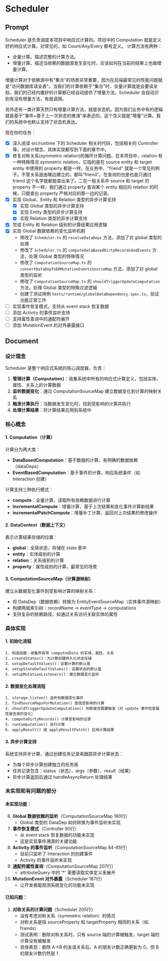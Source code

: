 # Scheduler
## Prompt

Scheduler 是负责调度本项目中响应式计算的。项目中的 Computation 就是定义好的响应式计算。对常见的，如 Count/Any/Every 都有定义。
计算方法有两种：
- 全量计算。描述完整的计算方法。
- 增量计算。描述当依赖的数据源发生变化时，应该如何在当前的结果上也做增量计算。

增量计算对于依赖源中有"集合"的场景非常重要，因为在后端最常见的性能问题就是"访问数据库读全表"。当我们的计算依赖于"集合"时，全量计算就是会要读全标。我们的已经内置好的计算都已经自动提供了增量方法。Scheduler 会自动识别有没有增量方法，有就调用。

另外还有一类计算天然只有增量计算方法，就是状态机。因为我们业务中有的逻辑就是基于"事件+基于上一次状态的推演"来表述的，这个含义就是"增量"计算。我们的系统中也默认支持了状态机表达。

现在你的任务：
- [x] 深入阅读 src/runtime 下的 Scheduler 相关的代码，包括相关的 Controller 等。对设计理念、具体实现都写到下面的章节中。
- [x] 修复对称关系(symmetric relation)的循环计算问题。在本项目中，relation 有一种特殊情况 symmetric relation，它指的是在 source entity 和 target entity 中使用的 property 都是一样。在业务中，"friend" 就是一个常见的例子。不管关系是由哪边建立的，都叫"friend"。在查询的也是也是只通过 friend 这个名字就都能查出来了。二在一般关系中 source 和 target 的 property 不一样，我们通过 property 查询某个 entity 相应的 relation 的时候，只能查出 property 严格对应的那一边的记录。
- [x] 实现 Global、Entity 和 Relation 类型的异步计算支持
  - [x] 实现 Global 类型的异步计算支持
  - [x] 实现 Entity 类型的异步计算支持
  - [x] 实现 Relation 类型的异步计算支持
- [x] 完成 Entity 和 Relation 级别的计算结果应用逻辑
- [x] 实现 Global 数据依赖的变化监听机制
  - 修改了 `Scheduler.ts` 的 `resolveDataDeps` 方法，添加了对 global 类型的处理
  - 修改了 `Scheduler.ts` 的 `computeDataBasedDirtyRecordsAndEvents` 方法，处理 Global 类型的特殊情况
  - 修改了 `ComputationSourceMap.ts` 的 `convertDataDepToERMutationEventsSourceMap` 方法，添加了对 global 类型的监听
  - 修改了 `ComputationSourceMap.ts` 的 `shouldTriggerUpdateComputation` 方法，处理 Global 类型的特殊过滤逻辑
  - 创建了测试用例 `tests/runtime/globalDataDependency.spec.ts`，验证功能正常工作
- [ ] 实现事件恢复模式，支持从 event stack 恢复数据
- [ ] 添加 Activity 的事件监听支持
- [ ] 支持属性查询中的通配符展开
- [ ] 添加 MutationEvent 的对外暴露接口

## Document

### 设计理念

Scheduler 是整个响应式系统的核心调度器，负责：
1. **管理计算（Computation）**：收集系统中所有的响应式计算定义，包括实体、属性、关系上的计算数据
2. **监听数据变化**：通过 ComputationSourceMap 建立数据变化到计算的映射关系
3. **触发计算执行**：当数据发生变化时，找到受影响的计算并执行
4. **处理计算结果**：将计算结果应用到系统中

### 核心概念

#### 1. Computation（计算）
计算分为两大类：
- **DataBasedComputation**：基于数据的计算，有明确的数据依赖（dataDeps）
- **EventBasedComputation**：基于事件的计算，响应系统事件（如 Interaction 创建）

计算支持三种执行模式：
- **compute**：全量计算，读取所有依赖数据进行计算
- **incrementalCompute**：增量计算，基于上次结果和变化事件计算新结果
- **incrementalPatchCompute**：增量补丁计算，返回对上次结果的修改操作

#### 2. DataContext（数据上下文）
表示计算结果存储的位置：
- **global**：全局状态，存储在 state 表中
- **entity**：实体级别的计算
- **relation**：关系级别的计算  
- **property**：属性级别的计算，最常见的场景

#### 3. ComputationSourceMap（计算源映射）
建立从数据变化事件到受影响计算的映射关系：
- 将 DataDep（数据依赖）转换为 EntityEventSourceMap（实体事件源映射）
- 构建两层索引树：recordName -> eventType -> computations
- 支持复杂的依赖路径，如通过关系访问关联实体的属性

### 具体实现

#### 1. 初始化流程
```
1. 构造函数：收集所有带 computedData 的实体、属性、关系
2. createStates()：为计算创建持久化状态存储
3. setupDefaultValues()：设置计算的默认值
4. setupStateDefaultValues()：设置状态的默认值
5. setupMutationListeners()：建立数据变化监听
```

#### 2. 数据变化处理流程
```
1. storage.listen() 监听到数据变化事件
2. findSourceMapsForMutation() 查找受影响的计算
3. shouldTriggerUpdateComputation() 判断是否需要触发（对 update 事件检查属性是否真的变化）
4. computeDirtyRecords() 计算受影响的记录
5. runComputation() 执行计算
6. applyResult() 或 applyResultPatch() 应用计算结果
```

#### 3. 异步计算支持
系统支持异步计算，通过创建任务记录来跟踪异步计算状态：
- 为每个异步计算创建独立的任务表
- 任务记录包含：status（状态）、args（参数）、result（结果）
- 异步计算返回后通过 handleAsyncReturn 处理结果

### 未实现和有问题的部分

#### 未实现功能：
6. **Global 数据依赖的监听**（ComputationSourceMap 190行）
   - Global 类型的 DataDep 如何转换为事件监听未实现
4. **事件恢复模式**（Controller 90行）
   - 从 event stack 恢复数据的功能未实现
   - 这是实现事件溯源的关键功能
5. **Activity 的事件监听**（ComputationSourceMap 84-85行）
   - 目前只监听了 Interaction 的创建事件
   - Activity 的事件监听未实现
7. **通配符属性查询**（ComputationSourceMap 207行）
   - attributeQuery 中的 '*' 需要读取实体定义来展开
8. **MutationEvent 对外暴露**（Scheduler 187行）
   - 让开发者能观测系统变化的功能未实现

#### 已知问题：
1. **对称关系的计算问题**（Scheduler 205行）
   - 没有考虑对称关系（symmetric relation）的情况
   - 对称关系是指 sourceProperty 和 targetProperty 相同的关系（如 friends）
   - 测试表明：删除对称关系时，只有 source 端的计算被触发，target 端的计算没有被触发
   - 具体表现：删除 A->B 的友谊关系后，A 的朋友计数正确更新为 0，但 B 的朋友计数仍然是 1

